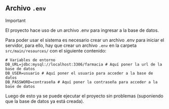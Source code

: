 ## Archivo `.env`

> [!IMPORTANT]
> El proyecto hace uso de un archivo .env para ingresar a la base de datos.

Para poder usar el sistema es necesario crear un archivo .env para iniciar el servidor, para ello, hay que crear un archivo `.env` en la carpeta `src/main/resources/` con el siguiente contenido:

```properties
# Variables de entorno
DB_URL=jdbc:mysql://localhost:3306/farmacia # Aquí poner la url de la base de datos
DB_USER=usuario # Aquí poner el usuario para acceder a la base de datos
DB_PASSWORD=contraseña # Aquí poner la contraseña para acceder a la base de datos
```

Luego de esto ya se puede ejecutar el proyecto sin problemas (suponiendo que la base de datos ya está creada).